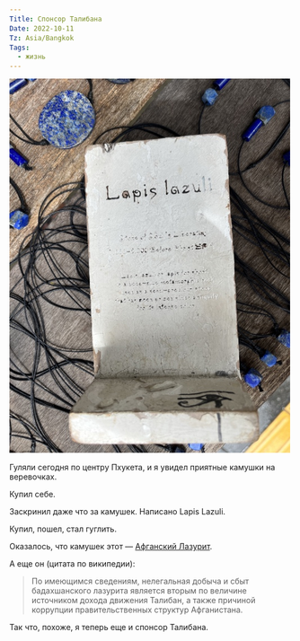 ```yaml
---
Title: Спонсор Талибана
Date: 2022-10-11
Tz: Asia/Bangkok
Tags:
  - жизнь
---
```


![Lapis Lazulu](images/lapis-lazuli.jpg)

Гуляли сегодня по центру Пхукета, и я увидел приятные камушки на веревочках.

Купил себе. 

Заскринил даже что за камушек. Написано Lapis Lazuli. 

Купил, пошел, стал гуглить.

Оказалось, что камушек этот — [Афганский Лазурит][1].

А еще он (цитата по википедии):

> По имеющимся сведениям, нелегальная добыча и сбыт бадахшанского лазурита является вторым по величине источником дохода движения Талибан, а также причиной коррупции правительственных структур Афганистана.

Так что, похоже, я теперь еще и спонсор Талибана.

[1]: https://ru.wikipedia.org/wiki/%D0%90%D1%84%D0%B3%D0%B0%D0%BD%D1%81%D0%BA%D0%B8%D0%B9_%D0%BB%D0%B0%D0%B7%D1%83%D1%80%D0%B8%D1%82